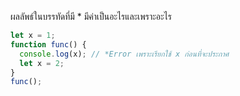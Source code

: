 ผลลัพธ์ในบรรทัดที่มี * มีค่าเป็นอะไรและเพราะอะไร

```js
let x = 1;
function func() {
  console.log(x); // *Error เพราะเรียกใช้ x ก่อนที่จะประกาศ
  let x = 2;
}
func();
```